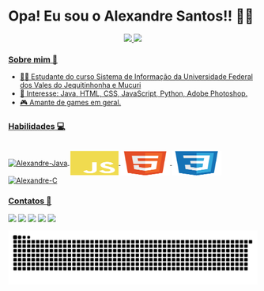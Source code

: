 # Opa! Eu sou o Alexandre Santos!! 🧑‍💻
<div align="center">
  <a href="https://github.com/Alexandre12121">
  <img height="170em" src="https://github-readme-stats.vercel.app/api?username=Alexandre12121&show_icons=true&theme=dark&include_all_commits=true&count_private=true"/>
  <img height="135em" src="https://github-readme-stats.vercel.app/api/top-langs/?username=Alexandre12121&layout=compact&langs_count=7&theme=dark"/>
</div>  
  
 ### **Sobre mim** 🧑 
  - 👨‍🎓 Estudante do curso Sistema de Informação da Universidade Federal dos Vales do Jequitinhonha e Mucuri
  - 🎯 Interesse: Java, HTML, CSS, JavaScript, Python, Adobe Photoshop.
  - 🎮 Amante de games em geral.
  
 ### **Habilidades** 💻
<div style="display: inline_block"><br>
  <img align="center" alt="Alexandre-Java" height="50" width="100" src="https://cdn.jsdelivr.net/gh/devicons/devicon/icons/java/java-original.svg" />
  <img align="center" alt="Alexandre-Js" height="50" width="100" src="https://raw.githubusercontent.com/devicons/devicon/master/icons/javascript/javascript-plain.svg">
  <img align="center" alt="Alexandre-HTML" height="50" width="100" src="https://raw.githubusercontent.com/devicons/devicon/master/icons/html5/html5-original.svg">
  <img align="center" alt="Alexandre-CSS" height="50" width="100" src="https://raw.githubusercontent.com/devicons/devicon/master/icons/css3/css3-original.svg">
  <img align="center" alt="Alexandre-C" height="50" width="100" src="https://cdn.jsdelivr.net/gh/devicons/devicon/icons/cplusplus/cplusplus-original.svg" />
 
</div>
 
 ### **Contatos** 📝
 
<div> 
   <a href="https://www.linkedin.com/in/alexandre-santos-42848a199/" target="_blank"><img src="https://img.shields.io/badge/-LinkedIn-%230077B5?style=for-the-badge&logo=linkedin&logoColor=white" target="_blank"></a> 
  <a href = "mailto:alex.santos.12121@gmail.com"><img src="https://img.shields.io/badge/-Gmail-%23333?style=for-the-badge&logo=gmail&logoColor=white" target="_blank"></a>
  <a href = "https://t.me/alexandre12121" target="_blank"><img src="https://img.shields.io/badge/Telegram-2CA5E0?style=for-the-badge&logo=telegram&logoColor=white" target="_blank"></a>
  <a href="https://www.instagram.com/alexandre_santos69/" target="_blank"><img src="https://img.shields.io/badge/-Instagram-%23E4405F?style=for-the-badge&logo=instagram&logoColor=white" target="_blank"></a>
 	<a href="https://www.twitch.tv/caverinha121" target="_blank"><img src="https://img.shields.io/badge/Twitch-9146FF?style=for-the-badge&logo=twitch&logoColor=white" target="_blank"></a>   
  
  ![Snake animation](https://github.com/Alexandre12121/Alexandre12121/blob/output/github-contribution-grid-snake.svg)
  
  </div>
 

